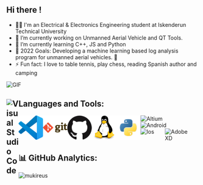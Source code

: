 

## Hi there !
- 👨‍🎓 I'm an Electrical & Electronics Engineering student at Iskenderun Technical University
- 🔭 I’m currently working on Unmanned Aerial Vehicle and QT Tools.
- 🌱 I’m currently learning C++, JS and Python
- 🥅 2022 Goals: Developing a machine learning based log analysis program for unmanned aerial vehicles. 🤖
- ⚡ Fun fact: I love to table tennis, play chess, reading Spanish author and camping

<img align="top" alt="GIF" src="https://github.com/abhisheknaiidu/abhisheknaiidu/blob/master/code.gif?raw=true" width="500" height="320" />

<br />

 ## Languages and Tools: <img align="left" alt="Visual Studio Code" width="32px" src="https://camo.githubusercontent.com/beb64ff21c883e318e4f5db5231c2ba4175705bea1c9249e82a41ab375db4f75/68747470733a2f2f6d65646961322e67697068792e636f6d2f6d656469612f51737347456d706b79454f684243623765312f67697068792e6769663f6369643d656366303565343761306e336769316266716e74716d6f62386739616964316f796a327772336473336d67373030626c267269643d67697068792e676966" />

<img align="left" alt="Visual Studio Code" width="64px" src="https://raw.githubusercontent.com/github/explore/80688e429a7d4ef2fca1e82350fe8e3517d3494d/topics/visual-studio-code/visual-studio-code.png" />
<img align="left" alt="Git" width="64px" src="https://raw.githubusercontent.com/github/explore/80688e429a7d4ef2fca1e82350fe8e3517d3494d/topics/git/git.png" />
<img align="left" alt="GitHub" width="64x" src="https://raw.githubusercontent.com/github/explore/78df643247d429f6cc873026c0622819ad797942/topics/github/github.png" />
<img align="left" alt="Flutter" width="64px" src="https://raw.githubusercontent.com/devicons/devicon/master/icons/linux/linux-original.svg" />
<img align="left" alt="Python" width="64px" src="https://raw.githubusercontent.com/github/explore/cebd63002168a05a6a642f309227eefeccd92950/topics/python/python.png" />
<img align="left" alt="Altium" width="80px" src="https://camo.githubusercontent.com/7c330673ec76ca875b84891e91a67805b396389c46e460b7801380f1588c28b6/68747470733a2f2f7777772e616c7469756d2e636f6d2f616c7469756d2d64657369676e65722d636f6d696e672d736f6f6e2f7468656d652f696d616765732f41445f466972737453637265656e5f58325f626c61636b2e706e67" />
<img align="left" alt="Android" width="90px" src="https://404warehouse.files.wordpress.com/2016/07/gazebo_px4.png" />
<img align="left" alt="Ios" width="64px" src="https://raw.githubusercontent.com/rahulbanerjee26/githubAboutMeGenerator/main/icons/arduino.svg" />
<img align="left" alt="Adobe XD" width="64px" src="https://raw.githubusercontent.com/rahulbanerjee26/githubAboutMeGenerator/main/icons/qt.svg" />
<br />

<br />
<br />
<br />



## 📊 GitHub Analytics:

  <img height="180em" align="left" src="https://github-readme-stats.vercel.app/api/top-langs?username=demirbilektm&show_icons=true&locale=en&layout=compact&langs_count=8&theme=radical" alt="mukireus"/>
</a>

<br />
<br />






